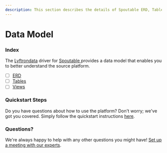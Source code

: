 ```yaml
---
description: This section describes the details of Spoutable ERD, Tables, and Views.
---
```


# Data Model

### Index

The  [Lyftrondata](https://www.lyftrondata.com/) driver for [Spoutable](https://www.lyftrondata.com/integration/spoutable/)[ ](https://www.lyftrondata.com/integration/spoutable/)provides a data model that enables you to better understand the source platform.

* [ ] [ERD](../../../marketing-analytics/spoutable/data-model/erd.md)
* [ ] [Tables](../../../marketing-analytics/spoutable/data-model/tables.md)
* [ ] [Views](../../../marketing-analytics/spoutable/data-model/views.md)

### Quickstart Steps

Do you have questions about how to use the platform? Don't worry; we've got you covered. Simply follow the quickstart instructions [here](../../../../quickstart-steps.md).

### Questions? <a href="#questions" id="questions"></a>

We're always happy to help with any other questions you might have! [Set up a meeting with our experts](https://www.lyftrondata.com/book-a-meeting/).

